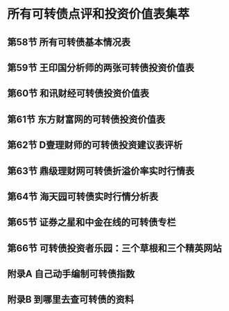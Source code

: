 # 所有可转债点评和投资价值表集萃 


## 第58节 所有可转债基本情况表 
## 第59节 王印国分析师的两张可转债投资价值表 
## 第60节 和讯财经可转债投资价值表 
## 第61节 东方财富网的可转债投资价值表 
## 第62节 D壹理财师的可转债投资建议表评析 
## 第63节 鼎级理财网可转债折溢价率实时行情表 
## 第64节 海天园可转债实时行情分析表 
## 第65节 证券之星和中金在线的可转债专栏 
## 第66节 可转债投资者乐园：三个草根和三个精英网站
## 附录A 自己动手编制可转债指数
## 附录B 到哪里去查可转债的资料
